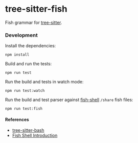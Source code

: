 tree-sitter-fish
================

Fish grammar for [tree-sitter](https://github.com/tree-sitter/tree-sitter).

### Development

Install the dependencies:

    npm install

Build and run the tests:

    npm run test

Run the build and tests in watch mode:

    npm run test:watch

Run the build and test parser against [fish-shell](https://github.com/fish-shell/fish-shell/tree/master/share) `/share` fish files:

    npm run test:fish

#### References
* [tree-sitter-bash](https://github.com/tree-sitter/tree-sitter-bash)
* [Fish Shell Introduction](https://fishshell.com/docs/current/index.html)
